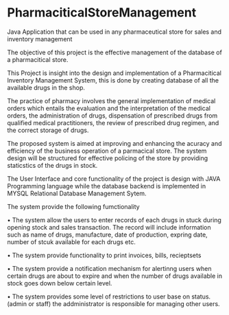 # PharmaciticalStoreManagement
Java Application that can be used in any pharmaceutical store for sales and inventory management

The objective of this project is the effective management of the database of a pharmacitical store.

This Project is insight into the design and implementation of a Pharmacitical Inventory Management System, this is done by creating database of all the available drugs in the shop.

The practice of pharmacy involves the general implementation of medical orders which entails the evaluation and the interpretation of the medical orders, the administration of drugs, dispensation of prescribed drugs from qualified medical practitioners, the review of prescribed drug regimen, and the correct storage of drugs.

The proposed system is aimed at improving and enhancing the acuracy and efficiency of the business operation of a parmacical store. The system design will be structured for effective policing of the store by providing staticstics of the drugs in stock.

The User Interface and core functionality of the project is design with JAVA Programming language while the database backend is implemented in MYSQL Relational Database Management Sytem.

The system provide the following fumctionality

•	The system allow the users to enter records of each drugs in stuck during opening stock and sales transaction. The record will include information such as name of drugs, manufacture, date of production, expring date, number of stcuk available for each drugs etc.

•	The system provide functionality to print invoices, bills, recieptsets

•	The system provide a notification mechanism for alertinng users when certain drugs are about to expire and when the number of drugs available in stock goes down below certain level.

•	The system provides some level of restrictions to user base on status. (admin or staff) the addministrator is responsible for managing other users.

